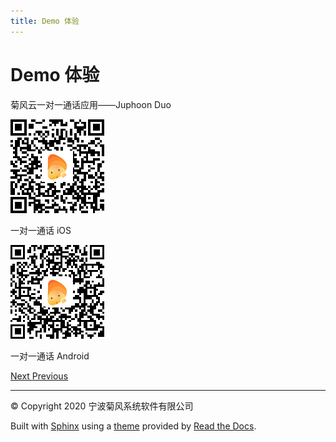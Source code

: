 ```yaml
---
title: Demo 体验
---
```

# Demo 体验

菊风云一对一通话应用——Juphoon Duo

[![../../\_images/o2o\_iOS.png](../../_images/o2o_iOS.png)](../../_images/o2o_iOS.png)

一对一通话 iOS

[![../../\_images/o2o\_Android.png](../../_images/o2o_Android.png)](../../_images/o2o_Android.png)

一对一通话 Android









[Next
](02_download/index.html "一对一视频通话")
[
Previous](00_overview.html "产品概述")



-----



© Copyright 2020 宁波菊风系统软件有限公司



Built with [Sphinx](http://sphinx-doc.org/) using a
[theme](https://github.com/rtfd/sphinx_rtd_theme) provided by [Read the
Docs](https://readthedocs.org).








